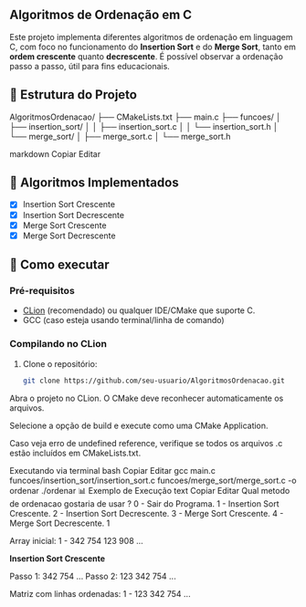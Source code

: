 ## Algoritmos de Ordenação em C

Este projeto implementa diferentes algoritmos de ordenação em linguagem C, com foco no funcionamento do **Insertion Sort** e do **Merge Sort**, tanto em **ordem crescente** quanto **decrescente**. É possível observar a ordenação passo a passo, útil para fins educacionais.

## 📁 Estrutura do Projeto

AlgoritmosOrdenacao/
├── CMakeLists.txt
├── main.c
├── funcoes/
│ ├── insertion_sort/
│ │ ├── insertion_sort.c
│ │ └── insertion_sort.h
│ └── merge_sort/
│ ├── merge_sort.c
│ └── merge_sort.h

markdown
Copiar
Editar

## 🔧 Algoritmos Implementados

- [x] Insertion Sort Crescente
- [x] Insertion Sort Decrescente
- [x] Merge Sort Crescente
- [x] Merge Sort Decrescente

## 🚀 Como executar

### Pré-requisitos
- [CLion](https://www.jetbrains.com/clion/) (recomendado) ou qualquer IDE/CMake que suporte C.
- GCC (caso esteja usando terminal/linha de comando)

### Compilando no CLion

1. Clone o repositório:
   ```bash
   git clone https://github.com/seu-usuario/AlgoritmosOrdenacao.git
Abra o projeto no CLion. O CMake deve reconhecer automaticamente os arquivos.

Selecione a opção de build e execute como uma CMake Application.

Caso veja erro de undefined reference, verifique se todos os arquivos .c estão incluídos em CMakeLists.txt.

Executando via terminal
bash
Copiar
Editar
gcc main.c funcoes/insertion_sort/insertion_sort.c funcoes/merge_sort/merge_sort.c -o ordenar
./ordenar
📊 Exemplo de Execução
text
Copiar
Editar
Qual metodo de ordenacao gostaria de usar ?
0 - Sair do Programa.
1 - Insertion Sort Crescente.
2 - Insertion Sort Decrescente.
3 - Merge Sort Crescente.
4 - Merge Sort Decrescente.
1

Array inicial:
 1 -  342  754  123  908  ...

**Insertion Sort Crescente**

Passo 1: 342 754 ...
Passo 2: 123 342 754 ...

Matriz com linhas ordenadas:
 1 - 123 342 754 ...
